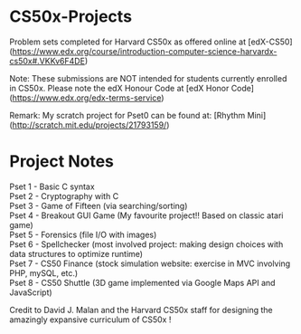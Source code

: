 CS50x-Projects
==============

Problem sets completed for Harvard CS50x as offered online at [edX-CS50] (https://www.edx.org/course/introduction-computer-science-harvardx-cs50x#.VKKv6F4DE)

Note: These submissions are NOT intended for students currently enrolled in CS50x. Please note the edX Honour Code at 
[edX Honor Code] (https://www.edx.org/edx-terms-service)

Remark: My scratch project for Pset0 can be found at: [Rhythm Mini] (http://scratch.mit.edu/projects/21793159/)

Project Notes
==============

Pset 1 - Basic C syntax <br>
Pset 2 - Cryptography with C <br>
Pset 3 - Game of Fifteen (via searching/sorting) <br>
Pset 4 - Breakout GUI Game (My favourite project!! Based on classic atari game) <br>
Pset 5 - Forensics (file I/O with images) <br>
Pset 6 - Spellchecker (most involved project: making design choices with data structures to optimize runtime) <br>
Pset 7 - CS50 Finance (stock simulation website: exercise in MVC involving PHP, mySQL, etc.) <br>
Pset 8 - CS50 Shuttle (3D game implemented via Google Maps API and JavaScript) <br>

Credit to David J. Malan and the Harvard CS50x staff for designing the amazingly expansive curriculum of CS50x !
